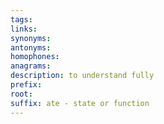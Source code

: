 ```yaml
---
tags: 
links: 
synonyms: 
antonyms: 
homophones: 
anagrams: 
description: to understand fully
prefix: 
root: 
suffix: ate - state or function
---
```

